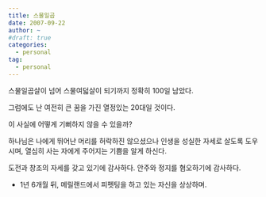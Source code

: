 ```yaml
---
title: 스물일곱
date: 2007-09-22
author: ~
#draft: true
categories:
  - personal
tag:
  - personal
---
```




스물일곱살이 넘어 스물여덟살이 되기까지 정확히 100일 남았다.

그럼에도 난 여전히 큰 꿈을 가진 열정있는 20대일 것이다. 

이 사실에 어떻게 기뻐하지 않을 수 있을까?

하나님은 나에게 뛰어난 머리를 허락하진 않으셨으나 인생을 성실한 자세로 살도록 도우시며, 열심히 사는 자에게 주어지는 기쁨을 알게 하신다.

도전과 창조의 자세를 갖고 있기에 감사하다. 안주와 정지를 혐오하기에 감사하다.

- 1년 6개월 뒤, 메릴랜드에서 피펫팅을 하고 있는 자신을 상상하며.


 







